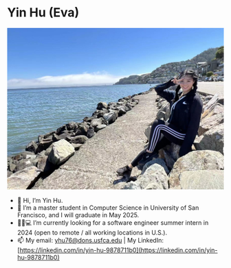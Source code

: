 # Yin Hu (Eva)

![Me](https://github.com/geniuseva/geniuseva/blob/853fac80b1ff74a645ccad1f78c854280addc2a5/profile_pic.JPG)

- 👋 Hi, I’m Yin Hu.
- 👩‍ I’m a master student in Computer Science in University of San Francisco, and I will graduate in May 2025.
- 🙋‍♀️💻 I’m currently looking for a software engineer summer intern in 2024 (open to remote / all working locations in U.S.).
- 📫 My email: yhu76@dons.usfca.edu | My LinkedIn: [https://linkedin.com/in/yin-hu-9878711b0](https://linkedin.com/in/yin-hu-9878711b0) 

